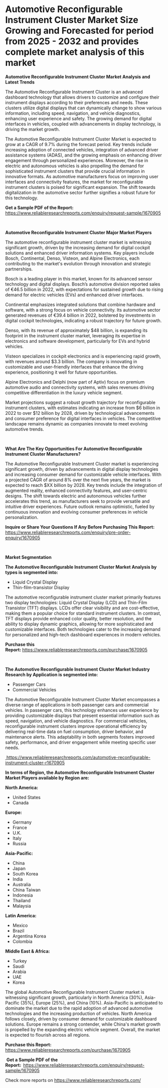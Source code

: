 <p><h1>Automotive Reconfigurable Instrument Cluster Market Size Growing and Forecasted for period from 2025 - 2032 and provides complete market analysis of this market</h1></p><p><strong>Automotive Reconfigurable Instrument Cluster Market Analysis and Latest Trends</strong></p>
<p><p>The Automotive Reconfigurable Instrument Cluster is an advanced dashboard technology that allows drivers to customize and configure their instrument displays according to their preferences and needs. These clusters utilize digital displays that can dynamically change to show various information, including speed, navigation, and vehicle diagnostics, enhancing user experience and safety. The growing demand for digital interfaces in vehicles, coupled with advancements in display technology, is driving the market growth.</p><p>The Automotive Reconfigurable Instrument Cluster Market is expected to grow at a CAGR of 9.7% during the forecast period. Key trends include increasing adoption of connected vehicles, integration of advanced driver assistance systems (ADAS), and the growing emphasis on enhancing driver engagement through personalized experiences. Moreover, the rise in electric and autonomous vehicles is also propelling the demand for sophisticated instrument clusters that provide crucial information in innovative formats. As automotive manufacturers focus on improving user interfaces and connectivity features, the market for reconfigurable instrument clusters is poised for significant expansion. The shift towards digitalization in the automotive sector further signifies a robust future for this technology.</p></p>
<p><strong>Get a Sample PDF of the Report:&nbsp;</strong> <a href="https://www.reliableresearchreports.com/enquiry/request-sample/1670905?utm_campaign=2243&utm_medium=2&utm_source=Github&utm_content=ia&utm_term=30032025&utm_id=automotive-reconfigurable-instrument-cluster">https://www.reliableresearchreports.com/enquiry/request-sample/1670905</a></p>
<p>&nbsp;</p>
<p><strong>Automotive Reconfigurable Instrument Cluster Major Market Players</strong></p>
<p><p>The automotive reconfigurable instrument cluster market is witnessing significant growth, driven by the increasing demand for digital cockpit solutions and enhanced driver information systems. Key players include Bosch, Continental, Denso, Visteon, and Alpine Electronics, each contributing to the market's evolution through innovation and strategic partnerships.</p><p>Bosch is a leading player in this market, known for its advanced sensor technology and digital displays. Bosch’s automotive division reported sales of €46.5 billion in 2022, with expectations for sustained growth due to rising demand for electric vehicles (EVs) and enhanced driver interfaces.</p><p>Continental emphasizes integrated solutions that combine hardware and software, with a strong focus on vehicle connectivity. Its automotive sector generated revenues of €39.4 billion in 2022, bolstered by investments in digital cockpit technologies, indicating a robust trajectory for future growth.</p><p>Denso, with its revenue of approximately $48 billion, is expanding its footprint in the instrument cluster market, leveraging its expertise in electronics and software development, particularly for EVs and hybrid vehicles.</p><p>Visteon specializes in cockpit electronics and is experiencing rapid growth, with revenues around $3.3 billion. The company is innovating in customizable and user-friendly interfaces that enhance the driving experience, positioning it well for future opportunities.</p><p>Alpine Electronics and Delphi (now part of Aptiv) focus on premium automotive audio and connectivity systems, with sales revenues driving competitive differentiation in the luxury vehicle segment.</p><p>Market projections suggest a robust growth trajectory for reconfigurable instrument clusters, with estimates indicating an increase from $6 billion in 2022 to over $12 billion by 2028, driven by technological advancements and consumer preference for digital interfaces in vehicles. The competitive landscape remains dynamic as companies innovate to meet evolving automotive trends.</p></p>
<p>&nbsp;</p>
<p><strong>What Are The Key Opportunities For Automotive Reconfigurable Instrument Cluster Manufacturers?</strong></p>
<p><p>The Automotive Reconfigurable Instrument Cluster market is experiencing significant growth, driven by advancements in digital display technologies and increasing consumer demand for customizable vehicle interfaces. With a projected CAGR of around 8% over the next five years, the market is expected to reach $XX billion by 2028. Key trends include the integration of augmented reality, enhanced connectivity features, and user-centric designs. The shift towards electric and autonomous vehicles further accelerates this trend, as manufacturers seek to provide versatile and intuitive driver experiences. Future outlook remains optimistic, fueled by continuous innovation and evolving consumer preferences in vehicle personalization.</p></p>
<p><strong>Inquire or Share Your Questions If Any Before Purchasing This Report:</strong> <a href="https://www.reliableresearchreports.com/enquiry/pre-order-enquiry/1670905?utm_campaign=2243&utm_medium=2&utm_source=Github&utm_content=ia&utm_term=30032025&utm_id=automotive-reconfigurable-instrument-cluster">https://www.reliableresearchreports.com/enquiry/pre-order-enquiry/1670905</a></p>
<p>&nbsp;</p>
<p><strong>Market Segmentation</strong></p>
<p><strong>The Automotive Reconfigurable Instrument Cluster Market Analysis by types is segmented into:</strong></p>
<p><ul><li>Liquid Crystal Display</li><li>Thin-film-transistor Display</li></ul></p>
<p><p>The automotive reconfigurable instrument cluster market primarily features two display technologies: Liquid Crystal Display (LCD) and Thin-Film Transistor (TFT) displays. LCDs offer clear visibility and are cost-effective, making them a popular choice for standard instrument clusters. In contrast, TFT displays provide enhanced color quality, better resolution, and the ability to display dynamic graphics, allowing for more sophisticated and customizable interfaces. Both technologies cater to the increasing demand for personalized and high-tech dashboard experiences in modern vehicles.</p></p>
<p><strong>Purchase this Report:&nbsp;</strong><a href="https://www.reliableresearchreports.com/purchase/1670905?utm_campaign=2243&utm_medium=2&utm_source=Github&utm_content=ia&utm_term=30032025&utm_id=automotive-reconfigurable-instrument-cluster">https://www.reliableresearchreports.com/purchase/1670905</a></p>
<p>&nbsp;</p>
<p><strong>The Automotive Reconfigurable Instrument Cluster Market Industry Research by Application is segmented into:</strong></p>
<p><ul><li>Passenger Cars</li><li>Commercial Vehicles</li></ul></p>
<p><p>The Automotive Reconfigurable Instrument Cluster Market encompasses a diverse range of applications in both passenger cars and commercial vehicles. In passenger cars, this technology enhances user experience by providing customizable displays that present essential information such as speed, navigation, and vehicle diagnostics. For commercial vehicles, reconfigurable instrument clusters improve operational efficiency by delivering real-time data on fuel consumption, driver behavior, and maintenance alerts. This adaptability in both segments fosters improved safety, performance, and driver engagement while meeting specific user needs.</p></p>
<p><a href="https://www.reliableresearchreports.com/automotive-reconfigurable-instrument-cluster-r1670905?utm_campaign=2243&utm_medium=2&utm_source=Github&utm_content=ia&utm_term=30032025&utm_id=automotive-reconfigurable-instrument-cluster">&nbsp;https://www.reliableresearchreports.com/automotive-reconfigurable-instrument-cluster-r1670905</a></p>
<p><strong>In terms of Region, the Automotive Reconfigurable Instrument Cluster Market Players available by Region are:</strong></p>
<p>
    <p> <strong> North America: </strong>
        <ul>
            <li>United States</li>
            <li>Canada</li>
        </ul>
        </p> 
    <p> <strong> Europe: </strong>
        <ul>
            <li>Germany</li>
            <li>France</li>
            <li>U.K.</li>
            <li>Italy</li>
            <li>Russia</li>
        </ul>
        </p> 
    <p> <strong> Asia-Pacific: </strong>
        <ul>
            <li>China</li>
            <li>Japan</li>
            <li>South Korea</li>
            <li>India</li>
            <li>Australia</li>
            <li>China Taiwan</li>
            <li>Indonesia</li>
            <li>Thailand</li>
            <li>Malaysia</li>
        </ul>
        </p> 
    <p> <strong> Latin America: </strong>
        <ul>
            <li>Mexico</li>
            <li>Brazil</li>
            <li>Argentina Korea</li>
            <li>Colombia</li>
        </ul>
        </p> 
    <p> <strong> Middle East & Africa: </strong>
        <ul>
            <li>Turkey</li>
            <li>Saudi</li>
            <li>Arabia</li>
            <li>UAE</li>
            <li>Korea</li>
        </ul>
    </p>
    </p>
<p><p>The global Automotive Reconfigurable Instrument Cluster market is witnessing significant growth, particularly in North America (30%), Asia-Pacific (35%), Europe (25%), and China (10%). Asia-Pacific is anticipated to dominate the market due to the rapid adoption of advanced automotive technologies and the increasing production of vehicles. North America follows closely, driven by consumer demand for customizable dashboard solutions. Europe remains a strong contender, while China's market growth is propelled by the expanding electric vehicle segment. Overall, the market is expected to flourish across all regions.</p></p>
<p><strong>Purchase this Report: </strong><a href="https://www.reliableresearchreports.com/purchase/1670905?utm_campaign=2243&utm_medium=2&utm_source=Github&utm_content=ia&utm_term=30032025&utm_id=automotive-reconfigurable-instrument-cluster">https://www.reliableresearchreports.com/purchase/1670905</a></p>
<p>&nbsp;<strong>Get a Sample PDF of the Report:&nbsp;&nbsp;</strong><a href="https://www.reliableresearchreports.com/enquiry/request-sample/1670905?utm_campaign=2243&utm_medium=2&utm_source=Github&utm_content=ia&utm_term=30032025&utm_id=automotive-reconfigurable-instrument-cluster">https://www.reliableresearchreports.com/enquiry/request-sample/1670905</a></p>
<p><strong></strong></p>
<p>Check more reports on <a href="https://www.reliableresearchreports.com/?utm_campaign=2243&utm_medium=2&utm_source=Github&utm_content=ia&utm_term=30032025&utm_id=automotive-reconfigurable-instrument-cluster">https://www.reliableresearchreports.com/</a></p>